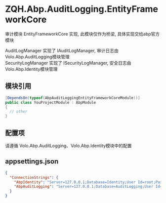 # ZQH.Abp.AuditLogging.EntityFrameworkCore

审计模块 EntityFrameworkCore 实现, 此模块仅作为桥梁, 具体实现交给abp官方模块  

AuditLogManager    实现了 IAuditLogManager, 审计日志由Volo.Abp.AuditLogging模块管理  
SecurityLogManager 实现了 ISecurityLogManager, 安全日志由Volo.Abp.Identity模块管理  

## 模块引用

```csharp
[DependsOn(typeof(AbpAuditLoggingEntityFrameworkCoreModule))]
public class YouProjectModule : AbpModule
{
  // other
}
```

## 配置项

请遵循 Volo.Abp.AuditLogging、Volo.Abp.Identity模块中的配置  

## appsettings.json

```json
{
  "ConnectionStrings": {
    "AbpIdentity": "Server=127.0.0.1;Database=Identity;User Id=root;Password=*",
    "AbpAuditLogging": "Server=127.0.0.1;Database=AuditLogging;User Id=root;Password=*",
  }
}

```